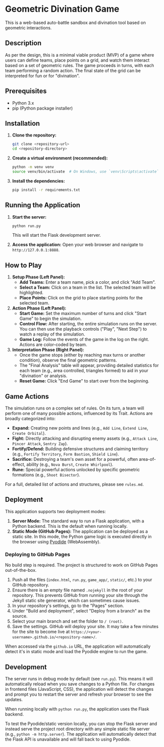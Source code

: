 # Geometric Divination Game

This is a web-based auto-battle sandbox and divination tool based on geometric interactions.

## Description

As per the design, this is a minimal viable product (MVP) of a game where users can define teams, place points on a grid, and watch them interact based on a set of geometric rules. The game proceeds in turns, with each team performing a random action. The final state of the grid can be interpreted for fun or for "divination".

## Prerequisites

- Python 3.x
- pip (Python package installer)

## Installation

1.  **Clone the repository:**
    ```bash
    git clone <repository-url>
    cd <repository-directory>
    ```

2.  **Create a virtual environment (recommended):**
    ```bash
    python -m venv venv
    source venv/bin/activate  # On Windows, use `venv\Scripts\activate`
    ```

3.  **Install the dependencies:**
    ```bash
    pip install -r requirements.txt
    ```

## Running the Application

1.  **Start the server:**
    ```bash
    python run.py
    ```
    This will start the Flask development server.

2.  **Access the application:**
    Open your web browser and navigate to `http://127.0.0.1:8888`.

## How to Play

1.  **Setup Phase (Left Panel):**
    - **Add Teams:** Enter a team name, pick a color, and click "Add Team".
    - **Select a Team:** Click on a team in the list. The selected team will be highlighted.
    - **Place Points:** Click on the grid to place starting points for the selected team.
2.  **Action Phase (Left Panel):**
    - **Start Game:** Set the maximum number of turns and click "Start Game" to begin the simulation.
    - **Control Flow:** After starting, the entire simulation runs on the server. You can then use the playback controls ("Play", "Next Step") to watch a replay of the simulation.
    - **Game Log:** Follow the events of the game in the log on the right. Actions are color-coded by team.
3.  **Interpretation Phase (Right Panel):**
    - Once the game stops (either by reaching max turns or another condition), observe the final geometric patterns.
    - The "Final Analysis" table will appear, providing detailed statistics for each team (e.g., area controlled, triangles formed) to aid in your "divination" or analysis.
    - **Reset Game:** Click "End Game" to start over from the beginning.

## Game Actions

The simulation runs on a complex set of rules. On its turn, a team will perform one of many possible actions, influenced by its Trait. Actions are broadly categorized into:
- **Expand:** Creating new points and lines (e.g., `Add Line`, `Extend Line`, `Create Orbital`).
- **Fight:** Directly attacking and disrupting enemy assets (e.g., `Attack Line`, `Pincer Attack`, `Sentry Zap`).
- **Fortify/Defend:** Building defensive structures and claiming territory (e.g., `Fortify Territory`, `Form Bastion`, `Shield Line`).
- **Sacrifice:** Destroying a team's own asset for a powerful, often area-of-effect, ability (e.g., `Nova Burst`, `Create Whirlpool`).
- **Rune:** Special powerful actions unlocked by specific geometric formations (e.g., `Shoot Bisector`).

For a full, detailed list of actions and structures, please see `rules.md`.

## Deployment

This application supports two deployment modes:

1.  **Server Mode:** The standard way to run a Flask application, with a Python backend. This is the default when running locally.
2.  **Static Mode (GitHub Pages):** The application can be deployed as a static site. In this mode, the Python game logic is executed directly in the browser using [Pyodide](https://pyodide.org/) (WebAssembly).

### Deploying to GitHub Pages

No build step is required. The project is structured to work on GitHub Pages out-of-the-box.

1.  Push all the files (`index.html`, `run.py`, `game_app/`, `static/`, etc.) to your GitHub repository.
2.  Ensure there is an empty file named `.nojekyll` in the root of your repository. This prevents GitHub from running your site through the Jekyll static site generator, which can sometimes cause issues.
3.  In your repository's settings, go to the "Pages" section.
4.  Under "Build and deployment", select "Deploy from a branch" as the source.
5.  Select your main branch and set the folder to `/ (root)`.
6.  Save the settings. GitHub will deploy your site. It may take a few minutes for the site to become live at `https://<your-username>.github.io/<repository-name>/`.

When accessed via the `github.io` URL, the application will automatically detect it's in static mode and load the Pyodide engine to run the game.

## Development

The server runs in debug mode by default (see `run.py`). This means it will automatically reload when you save changes to a Python file. For changes in frontend files (JavaScript, CSS), the application will detect the changes and prompt you to restart the server and refresh your browser to see the updates.

When running locally with `python run.py`, the application uses the Flask backend.

To test the Pyodide/static version locally, you can stop the Flask server and instead serve the project root directory with any simple static file server (e.g., `python -m http.server`). The application will automatically detect that the Flask API is unavailable and will fall back to using Pyodide.